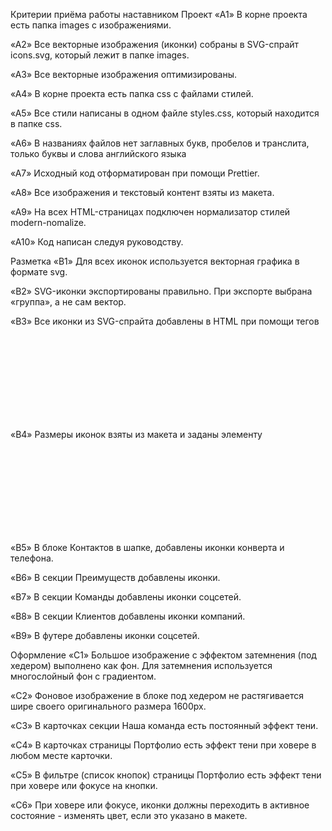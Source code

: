 Критерии приёма работы наставником Проект «A1» В корне проекта есть папка images
с изображениями.

«A2» Все векторные изображения (иконки) собраны в SVG-спрайт icons.svg, который
лежит в папке images.

«A3» Все векторные изображения оптимизированы.

«A4» В корне проекта есть папка css с файлами стилей.

«A5» Все стили написаны в одном файле styles.css, который находится в папке css.

«A6» В названиях файлов нет заглавных букв, пробелов и транслита, только буквы и
слова английского языка

«A7» Исходный код отформатирован при помощи Prettier.

«A8» Все изображения и текстовый контент взяты из макета.

«A9» На всех HTML-страницах подключен нормализатор стилей modern-nomalize.

«A10» Код написан следуя руководству.

Разметка «B1» Для всех иконок используется векторная графика в формате svg.

«B2» SVG-иконки экспортированы правильно. При экспорте выбрана «группа», а не
сам вектор.

«B3» Все иконки из SVG-спрайта добавлены в HTML при помощи тегов <svg> и <use>

«B4» Размеры иконок взяты из макета и заданы элементу <svg> в HTML-файле.

«B5» В блоке Контактов в шапке, добавлены иконки конверта и телефона.

«B6» В секции Преимуществ добавлены иконки.

«B7» В секции Команды добавлены иконки соцсетей.

«B8» В секции Клиентов добавлены иконки компаний.

«B9» В футере добавлены иконки соцсетей.

Оформление «C1» Большое изображение с эффектом затемнения (под хедером)
выполнено как фон. Для затемнения используется многослойный фон с градиентом.

«C2» Фоновое изображение в блоке под хедером не растягивается шире своего
оригинального размера 1600рх.

«C3» В карточках секции Наша команда есть постоянный эффект тени.

«C4» В карточках страницы Портфолио есть эффект тени при ховере в любом месте
карточки.

«C5» В фильтре (список кнопок) страницы Портфолио есть эффект тени при ховере
или фокусе на кнопки.

«C6» При ховере или фокусе, иконки должны переходить в активное состояние -
изменять цвет, если это указано в макете.
